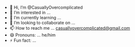 - 👋 Hi, I’m @CasuallyOvercomplicated
- 👀 I’m interested in ...
- 🌱 I’m currently learning ...
- 💞️ I’m looking to collaborate on ...
- 📫 How to reach me ... casuallyovercomplicated@gmail.com
- 😄 Pronouns: ... he/him 
- ⚡ Fun fact: ...

<!---
CasuallyOvercomplicated/CasuallyOvercomplicated is a ✨ special ✨ repository because its `README.md` (this file) appears on your GitHub profile.
You can click the Preview link to take a look at your changes.
--->
